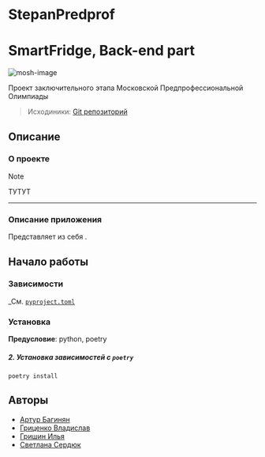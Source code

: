 # StepanPredprof
# SmartFridge, Back-end part

![mosh-image](https://predprof.olimpiada.ru/images/logo-predporf.svg)

Проект заключительного этапа Московской Предпрофессиональной Олимпиады

> Исходиники: [Git репозиторий](https://github.com/HayKor/StepanPredprof)

## Описание

### О проекте

> [!NOTE]
> ТУТУТ

---

### Описание приложения

Представляет из себя .

## Начало работы

### Зависимости

_См. [`pyproject.toml`](https://github.com/HayKor/StepanPredprof/blob/main/pyproject.toml)
### Установка

**Предусловие**: python, poetry

##### 2. Установка зависимостей с `poetry`

```shell
poetry install
```


## Авторы

- [Артур Багинян](https://github.com/HayKor/)
- [Гриценко Владислав](https://github.com/Gr1zee)
- [Гришин Илья](https://github.com/ilyaaadfb)
- [Светлана Сердюк](https://github.com/vetkas2023)